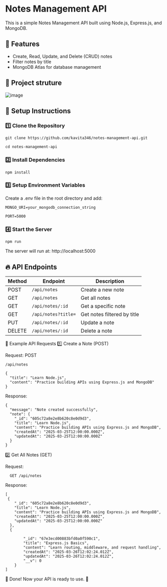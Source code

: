 # Notes Management API

This is a simple Notes Management API built using Node.js, Express.js, and MongoDB.

## 📌 Features
- Create, Read, Update, and Delete (CRUD) notes
- Filter notes by title
- MongoDB Atlas for database management

## 🚀 Project struture
![image](https://github.com/user-attachments/assets/195c44f9-4c80-4cf7-9bcf-f8e84e8d9952)


## 🚀 Setup Instructions

### 1️⃣ Clone the Repository
```
git clone https://github.com/kavita346/notes-management-api.git
```
```
cd notes-management-api
```
### 2️⃣ Install Dependencies
```
npm install
```
### 3️⃣ Setup Environment Variables
Create a .env file in the root directory and add:
```
MONGO_URI=your_mongodb_connection_string

PORT=5000
```

### 4️⃣ Start the Server
```
npm run 
```
The server will run at: http://localhost:5000

## 🔥 API Endpoints

| Method | Endpoint            | Description                       |
|--------|---------------------|-----------------------------------|
| POST   | `/api/notes`        | Create a new note                 |
| GET    | `/api/notes`        | Get all notes                     |
| GET    | `/api/notes/:id`    | Get a specific note               |
| GET    | `/api/notes?title=` | Get notes filtered by title       |
| PUT    | `/api/notes/:id`    | Update a note                     |
| DELETE | `/api/notes/:id`    | Delete a note                     |

📌 Example API Requests
1️⃣ Create a Note (POST)

Request:
   POST
   ```
   /api/notes
   ```
```
{
  "title": "Learn Node.js",
  "content": "Practice building APIs using Express.js and MongoDB"
}
```

Response:
```
{
  "message": "Note created successfully",
  "note": {
    "_id": "605c72a8e2e8b620c8e0d9d3",
    "title": "Learn Node.js",
    "content": "Practice building APIs using Express.js and MongoDB",
    "createdAt": "2025-03-25T12:00:00.000Z",
    "updatedAt": "2025-03-25T12:00:00.000Z"
  }
}
```

2️⃣ Get All Notes (GET)

Request:

```
  GET /api/notes
```
Response:
```
[  
 {
    "_id": "605c72a8e2e8b620c8e0d9d3",
    "title": "Learn Node.js",
    "content": "Practice building APIs using Express.js and MongoDB",
    "createdAt": "2025-03-25T12:00:00.000Z",
    "updatedAt": "2025-03-25T12:00:00.000Z"
  },
  {

        "_id": "67e3ecd00883bfd0a0f590c1",
        "title": "Express.js Basics",
        "content": "Learn routing, middleware, and request handling",
        "createdAt": "2025-03-26T12:02:24.012Z",
        "updatedAt": "2025-03-26T12:02:24.012Z",
        "__v": 0
    }
]
```
🎯 Done! Now your API is ready to use. 🚀




